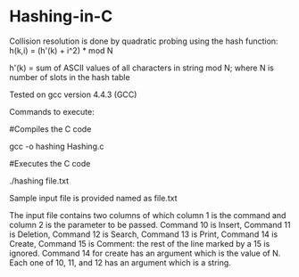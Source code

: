 # Hashing-in-C

Collision resolution is done by quadratic probing using the hash function: h(k,i) = (h'(k) + i^2) * mod N

h'(k) = sum of ASCII values of all characters in string mod N; where N is number of slots in the hash table

Tested on gcc version 4.4.3 (GCC)

Commands to execute:

#Compiles the  C code

gcc -o hashing Hashing.c

#Executes the C code

./hashing file.txt

Sample input file is provided named as file.txt

The input file contains two columns of which column 1 is the command and column 2 is the parameter to be passed.
Command 10 is Insert, Command 11 is Deletion, Command 12 is Search, Command 13 is Print, Command 14 is Create, Command 15
is Comment: the rest of the line marked by a 15 is ignored.
Command 14 for create has an argument which is the value of N. Each one of 10, 11, and 12 has an argument which is a string.

